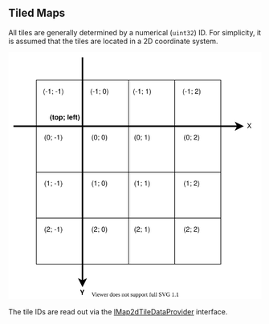 
## Tiled Maps

All tiles are generally determined by a numerical (`uint32`) ID.
For simplicity, it is assumed that the tiles are located in a 2D coordinate system.

![the tile coordinates system](./tile-coordinates.svg)

The tile IDs are read out via the [IMap2dTileDataProvider](IMap2dTileDataProvider.ts) interface.
